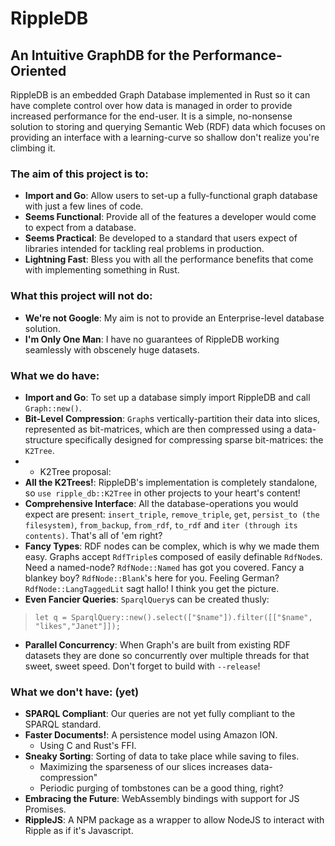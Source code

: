 
# RippleDB
## An Intuitive GraphDB for the Performance-Oriented
RippleDB is an embedded Graph Database implemented in Rust so it can have complete control over how data is managed in order to provide increased performance for the end-user. It is a simple, no-nonsense solution to storing and querying Semantic Web (RDF) data which focuses on providing an interface with a learning-curve so shallow don't realize you're climbing it.
### The aim of this project is to: 
 - **Import and Go**: Allow users to set-up a fully-functional graph database with just a few lines of code.
 - **Seems Functional**: Provide all of the features a developer would come to expect from a database.
 - **Seems Practical**: Be developed to a standard that users expect of libraries intended for tackling real problems in production.
 - **Lightning Fast**: Bless you with all the performance benefits that come with implementing something in Rust.
### What this project will not do:
 - **We're not Google**: My aim is not to provide an Enterprise-level database solution.
 - **I'm Only One Man**: I have no guarantees of RippleDB working seamlessly with obscenely huge datasets.
### What we do have: 
 - **Import and Go**: To set up a database simply import RippleDB and call `Graph::new()`.
 - **Bit-Level Compression**: `Graph`s vertically-partition their data into slices, represented as bit-matrices, which are then compressed using a data-structure specifically designed for compressing sparse bit-matrices: the `K2Tree`.
 -  - K2Tree proposal: 
 - **All the K2Trees!**: RippleDB's implementation is completely standalone, so `use ripple_db::K2Tree` in other projects to your heart's content!
 - **Comprehensive Interface**: All the database-operations you would expect are present: `insert_triple`, `remove_triple`, `get`, `persist_to (the filesystem)`, `from_backup`, `from_rdf`, `to_rdf` and `iter (through its contents)`. That's all of 'em right?
 -  **Fancy Types**: RDF nodes can be complex, which is why we made them easy. Graphs accept `RdfTriple`s composed of easily definable `RdfNode`s. Need a named-node? `RdfNode::Named` has got you covered. Fancy a blankey boy? `RdfNode::Blank`'s here for you. Feeling German? `RdfNode::LangTaggedLit` sagt hallo! I think you get the picture.
 - **Even Fancier Queries**: `SparqlQuery`s can be created thusly: 
> `let q = SparqlQuery::new().select(["$name"]).filter([["$name", "likes","Janet"]]);`
 - **Parallel Concurrency**: When Graph's are built from existing RDF datasets they are done so concurrently over multiple threads for that sweet, sweet speed. Don't forget to build with `--release`! 
### What we don't have: (yet)
 - **SPARQL Compliant**: Our queries are not yet fully compliant to the SPARQL standard.
 - **Faster Documents!**: A persistence model using Amazon ION. 
   - Using C and Rust's FFI.
 - **Sneaky Sorting**: Sorting of data to take place while saving to files.
   - Maximizing the sparseness of our slices increases data-compression" 
   - Periodic purging of tombstones can be a good thing, right?
 - **Embracing the Future**: WebAssembly bindings with support for JS Promises.
 - **RippleJS**: A NPM package as a wrapper to allow NodeJS to interact with Ripple as if it's Javascript.
